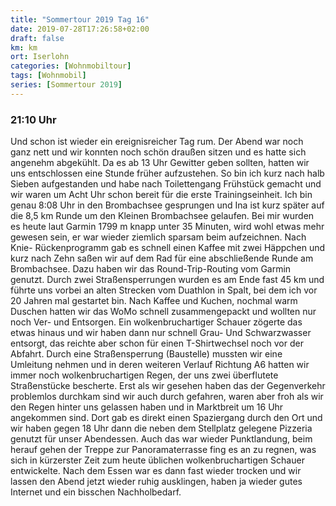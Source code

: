```yaml
---
title: "Sommertour 2019 Tag 16"
date: 2019-07-28T17:26:58+02:00
draft: false
km: km
ort: Iserlohn
categories: [Wohnmobiltour]
tags: [Wohnmobil]
series: [Sommertour 2019]
---
```


### 21:10 Uhr

Und schon ist wieder ein ereignisreicher Tag rum. Der Abend war noch ganz nett und wir konnten noch schön draußen sitzen und es hatte sich angenehm abgekühlt. Da es ab 13 Uhr Gewitter geben sollten, hatten wir uns entschlossen eine Stunde früher aufzustehen. So bin ich kurz nach halb Sieben aufgestanden und habe nach Toilettengang Frühstück gemacht und wir waren um Acht Uhr schon bereit für die erste Trainingseinheit. Ich bin genau 8:08 Uhr in den Brombachsee gesprungen und Ina ist kurz später auf die 8,5 km Runde um den Kleinen Brombachsee gelaufen. Bei mir wurden es heute laut Garmin 1799 m knapp unter 35 Minuten, wird wohl etwas mehr gewesen sein, er war wieder ziemlich sparsam beim aufzeichnen. Nach Knie- Rückenprogramm gab es schnell einen Kaffee mit zwei Häppchen und kurz nach Zehn saßen wir auf dem Rad für eine abschließende Runde am Brombachsee. Dazu haben wir das Round-Trip-Routing vom Garmin genutzt. Durch zwei Straßensperrungen wurden es am Ende fast 45 km und führte uns vorbei an alten Strecken vom Duathlon in Spalt, bei dem ich vor 20 Jahren mal gestartet bin.
Nach Kaffee und Kuchen, nochmal warm Duschen hatten wir das WoMo schnell zusammengepackt und wollten nur noch Ver- und Entsorgen. Ein wolkenbruchartiger Schauer zögerte das etwas hinaus und wir haben dann nur schnell Grau-               Und Schwarzwasser entsorgt, das reichte aber schon für einen T-Shirtwechsel noch vor der Abfahrt.
Durch eine Straßensperrung (Baustelle) mussten wir eine Umleitung nehmen und in deren weiteren Verlauf Richtung A6 hatten wir immer noch wolkenbruchartigen Regen, der uns zwei überflutete Straßenstücke bescherte. Erst als wir gesehen haben das der Gegenverkehr problemlos durchkam sind wir auch durch gefahren, waren aber froh als wir den Regen hinter uns gelassen haben und in Marktbreit um 16 Uhr angekommen sind. 
Dort gab es direkt einen Spaziergang durch den Ort und wir haben gegen 18 Uhr dann die neben dem Stellplatz gelegene Pizzeria genutzt für unser Abendessen. Auch das war wieder Punktlandung, beim herauf gehen der Treppe zur Panoramaterrasse fing es an zu regnen, was sich in kürzerster Zeit zum heute üblichen wolkenbruchartigen Schauer entwickelte. Nach dem Essen war es dann fast wieder trocken und wir lassen den Abend jetzt wieder ruhig ausklingen, haben ja wieder gutes Internet und ein bisschen Nachholbedarf.
